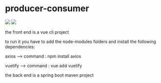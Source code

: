 # producer-consumer

<img src ='https://github.com/Salaheldinyoussry/react-sankey-chart/blob/master/pc2.JPG?raw=true' >

<img src ='https://github.com/Salaheldinyoussry/react-sankey-chart/blob/master/pc4.JPG?raw=true' >

the front end is  a vue cli project 

to run it you have to add the node-modules folders and install the following dependencies:
 
 axios --> command : npm install axios
 
 vuetify --> command : vue add vuetify
 
 the back end is  a spring boot maven project
